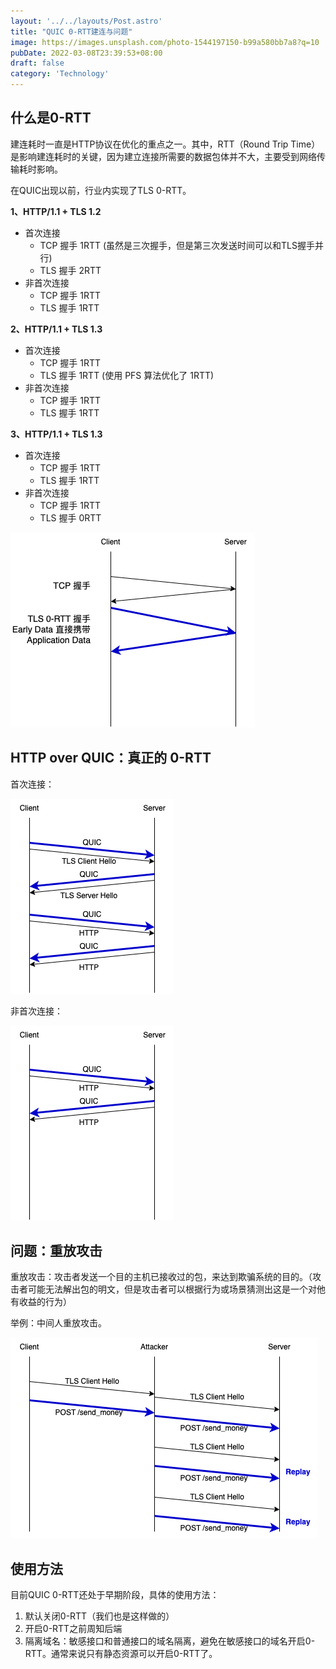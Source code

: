 ```yaml
---
layout: '../../layouts/Post.astro'
title: "QUIC 0-RTT建连与问题"
image: https://images.unsplash.com/photo-1544197150-b99a580bb7a8?q=10
pubDate: 2022-03-08T23:39:53+08:00
draft: false
category: 'Technology'
---
```

## 什么是0-RTT
建连耗时一直是HTTP协议在优化的重点之一。其中，RTT（Round Trip Time）是影响建连耗时的关键，因为建立连接所需要的数据包体并不大，主要受到网络传输耗时影响。

在QUIC出现以前，行业内实现了TLS 0-RTT。

**1、HTTP/1.1 + TLS 1.2**
* 首次连接
    * TCP 握手 1RTT (虽然是三次握手，但是第三次发送时间可以和TLS握手并行)
    * TLS 握手 2RTT
* 非首次连接
    * TCP 握手 1RTT
    * TLS 握手 1RTT  

**2、HTTP/1.1 + TLS 1.3**
* 首次连接
    * TCP 握手 1RTT
    * TLS 握手 1RTT (使用 PFS 算法优化了 1RTT)
* 非首次连接
    * TCP 握手 1RTT
    * TLS 握手 1RTT  

**3、HTTP/1.1 + TLS 1.3**
* 首次连接
    * TCP 握手 1RTT
    * TLS 握手 1RTT
* 非首次连接
    * TCP 握手 1RTT
    * TLS 握手 0RTT  

![TLS 0RTT](https://raw.githubusercontent.com/superche/blog-img/main/tls-0rtt.drawio.png)

## HTTP over QUIC：真正的 0-RTT

首次连接：

![quic-1rtt](https://raw.githubusercontent.com/superche/blog-img/main/quic-1rtt.drawio.png)

非首次连接：

![quic-0rtt](https://raw.githubusercontent.com/superche/blog-img/main/quic-0rtt.drawio.png)

## 问题：重放攻击
重放攻击：攻击者发送一个目的主机已接收过的包，来达到欺骗系统的目的。（攻击者可能无法解出包的明文，但是攻击者可以根据行为或场景猜测出这是一个对他有收益的行为）

举例：中间人重放攻击。

![0rtt-replay-attack](https://raw.githubusercontent.com/superche/blog-img/main/0rtt-replay-attack.drawio.png)

## 使用方法
目前QUIC 0-RTT还处于早期阶段，具体的使用方法：

1. 默认关闭0-RTT（我们也是这样做的）
2. 开启0-RTT之前周知后端
3. 隔离域名：敏感接口和普通接口的域名隔离，避免在敏感接口的域名开启0-RTT。通常来说只有静态资源可以开启0-RTT了。


